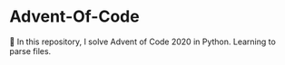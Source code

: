 # Advent-Of-Code
🎄 In this repository, I solve Advent of Code 2020 in Python. Learning to parse files.
